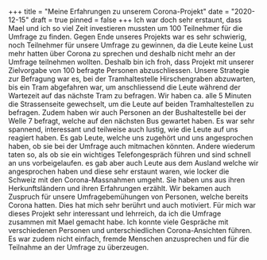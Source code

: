 +++
title = "Meine Erfahrungen zu unserem Corona-Projekt"
date = "2020-12-15"
draft = true
pinned = false
+++
Ich war doch sehr erstaunt, dass Mael und ich so viel Zeit investieren mussten um 100 Teilnehmer für die Umfrage zu finden. Gegen Ende unseres Projekts war es sehr schwierig, noch Teilnehmer für unsere Umfrage zu gewinnen, da die Leute keine Lust mehr hatten über Corona zu sprechen und deshalb nicht mehr an der Umfrage teilnehmen wollten. Deshalb bin ich froh, dass Projekt mit unserer Zielvorgabe von 100 befragte Personen abzuschliessen. Unsere Strategie zur Befragung war es, bei der Tramhaltestelle Hirschengraben abzuwarten, bis ein Tram abgefahren war, um anschliessend die Leute während der Wartezeit auf das nächste Tram zu befragen.               Wir haben ca. alle 5 Minuten die Strassenseite gewechselt, um die Leute auf beiden Tramhaltestellen zu befragen. Zudem haben wir auch Personen an der Bushaltestelle bei der Welle 7 befragt, welche auf den nächsten Bus gewartet haben. Es war sehr spannend, interessant und teilweise auch lustig, wie die Leute auf uns reagiert haben. Es gab Leute, welche uns zugehört und uns angesprochen haben, ob sie bei der Umfrage auch mitmachen könnten. Andere wiederum taten so, als ob sie ein wichtiges Telefongespräch führen und sind schnell an uns vorbeigelaufen. es gab aber auch Leute aus dem Ausland welche wir angesprochen haben und diese sehr erstaunt waren, wie locker die Schweiz mit den Corona-Massnahmen umgeht. Sie haben uns aus ihren Herkunftsländern und ihren Erfahrungen erzählt. Wir bekamen auch Zuspruch für unsere Umfragebemühungen von Personen,              welche bereits Corona hatten. Dies hat mich sehr berührt und auch motiviert. Für mich war dieses Projekt sehr interessant und lehrreich, da ich die Umfrage zusammen mit Mael gemacht habe. Ich konnte viele Gespräche mit verschiedenen Personen und unterschiedlichen Corona-Ansichten führen. Es war zudem nicht einfach, fremde Menschen anzusprechen und für die Teilnahme an der Umfrage zu überzeugen.